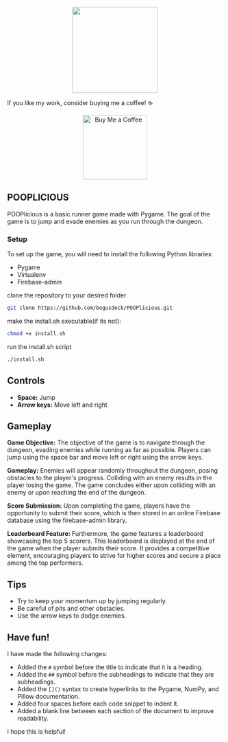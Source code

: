 <p align="center">
  <img src="https://github.com/bogusdeck/POOPlicious/assets/80052733/6d606f9b-c32d-4903-855a-15311cf7df8b" height=200 width=200 />
</p>


If you like my work, consider buying me a coffee! ☕️
<div align="center">
<a href="https://www.buymeacoffee.com/bogusdeck" target="_blank">
    <img src="https://cdn.buymeacoffee.com/buttons/v2/default-yellow.png" alt="Buy Me a Coffee" width="150" />
</a>
</div>


## POOPLICIOUS

POOPlicious is a basic runner game made with Pygame. The goal of the game is to jump and evade enemies as you run through the dungeon.

### Setup

To set up the game, you will need to install the following Python libraries:

* Pygame
* Virtualenv
* Firebase-admin

clone the repository to your desired folder

```bash
git clone https://github.com/bogusdeck/POOPlicious.git
```

make the install.sh executable(if its not):

```bash
chmod +x install.sh
```

run the install.sh script
```bash
./install.sh
```



## Controls

* **Space:** Jump
* **Arrow keys:** Move left and right

## Gameplay

__Game Objective:__
The objective of the game is to navigate through the dungeon, evading enemies while running as far as possible. Players can jump using the space bar and move left or right using the arrow keys.

__Gameplay:__
Enemies will appear randomly throughout the dungeon, posing obstacles to the player's progress. Colliding with an enemy results in the player losing the game. The game concludes either upon colliding with an enemy or upon reaching the end of the dungeon.

__Score Submission:__
Upon completing the game, players have the opportunity to submit their score, which is then stored in an online Firebase database using the firebase-admin library.

__Leaderboard Feature:__
Furthermore, the game features a leaderboard showcasing the top 5 scorers. This leaderboard is displayed at the end of the game when the player submits their score. It provides a competitive element, encouraging players to strive for higher scores and secure a place among the top performers.


## Tips

* Try to keep your momentum up by jumping regularly.
* Be careful of pits and other obstacles.
* Use the arrow keys to dodge enemies.

## Have fun!


I have made the following changes:

* Added the `#` symbol before the title to indicate that it is a heading.
* Added the `##` symbol before the subheadings to indicate that they are subheadings.
* Added the `[]()` syntax to create hyperlinks to the Pygame, NumPy, and Pillow documentation.
* Added four spaces before each code snippet to indent it.
* Added a blank line between each section of the document to improve readability.

I hope this is helpful!
